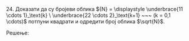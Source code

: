 $24.$ Доказати да су бројеви облика ${N} = \displaystyle \underbrace{11 \cdots 1}_\text{k} \ \underbrace{22 \cdots 2}_\text{k+1} ~~~ (k = 0,1 \cdots)$ потпуни квадрати и одредити број облика $\sqrt{N}$. 


Решење:


